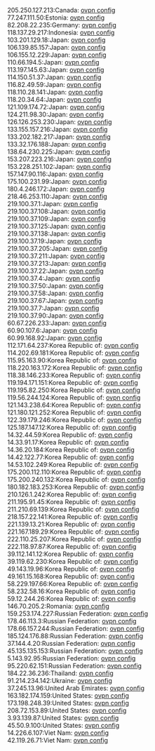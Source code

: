205.250.127.213:Canada: [ovpn config](vpn/205_250_127_213.ovpn)  
77.247.111.50:Estonia: [ovpn config](vpn/77_247_111_50.ovpn)  
82.208.22.235:Germany: [ovpn config](vpn/82_208_22_235.ovpn)  
118.137.29.217:Indonesia: [ovpn config](vpn/118_137_29_217.ovpn)  
103.201.129.18:Japan: [ovpn config](vpn/103_201_129_18.ovpn)  
106.139.85.157:Japan: [ovpn config](vpn/106_139_85_157.ovpn)  
106.155.12.229:Japan: [ovpn config](vpn/106_155_12_229.ovpn)  
110.66.194.5:Japan: [ovpn config](vpn/110_66_194_5.ovpn)  
113.197.145.63:Japan: [ovpn config](vpn/113_197_145_63.ovpn)  
114.150.51.37:Japan: [ovpn config](vpn/114_150_51_37.ovpn)  
116.82.49.59:Japan: [ovpn config](vpn/116_82_49_59.ovpn)  
118.110.28.141:Japan: [ovpn config](vpn/118_110_28_141.ovpn)  
118.20.34.64:Japan: [ovpn config](vpn/118_20_34_64.ovpn)  
121.109.174.72:Japan: [ovpn config](vpn/121_109_174_72.ovpn)  
124.211.98.30:Japan: [ovpn config](vpn/124_211_98_30.ovpn)  
126.126.253.230:Japan: [ovpn config](vpn/126_126_253_230.ovpn)  
133.155.157.216:Japan: [ovpn config](vpn/133_155_157_216.ovpn)  
133.202.182.217:Japan: [ovpn config](vpn/133_202_182_217.ovpn)  
133.32.176.188:Japan: [ovpn config](vpn/133_32_176_188.ovpn)  
138.64.230.225:Japan: [ovpn config](vpn/138_64_230_225.ovpn)  
153.207.223.216:Japan: [ovpn config](vpn/153_207_223_216.ovpn)  
153.228.251.102:Japan: [ovpn config](vpn/153_228_251_102.ovpn)  
157.147.90.116:Japan: [ovpn config](vpn/157_147_90_116.ovpn)  
175.100.231.99:Japan: [ovpn config](vpn/175_100_231_99.ovpn)  
180.4.246.172:Japan: [ovpn config](vpn/180_4_246_172.ovpn)  
218.46.253.110:Japan: [ovpn config](vpn/218_46_253_110.ovpn)  
219.100.37.1:Japan: [ovpn config](vpn/219_100_37_1.ovpn)  
219.100.37.108:Japan: [ovpn config](vpn/219_100_37_108.ovpn)  
219.100.37.109:Japan: [ovpn config](vpn/219_100_37_109.ovpn)  
219.100.37.125:Japan: [ovpn config](vpn/219_100_37_125.ovpn)  
219.100.37.138:Japan: [ovpn config](vpn/219_100_37_138.ovpn)  
219.100.37.19:Japan: [ovpn config](vpn/219_100_37_19.ovpn)  
219.100.37.205:Japan: [ovpn config](vpn/219_100_37_205.ovpn)  
219.100.37.211:Japan: [ovpn config](vpn/219_100_37_211.ovpn)  
219.100.37.213:Japan: [ovpn config](vpn/219_100_37_213.ovpn)  
219.100.37.22:Japan: [ovpn config](vpn/219_100_37_22.ovpn)  
219.100.37.4:Japan: [ovpn config](vpn/219_100_37_4.ovpn)  
219.100.37.50:Japan: [ovpn config](vpn/219_100_37_50.ovpn)  
219.100.37.58:Japan: [ovpn config](vpn/219_100_37_58.ovpn)  
219.100.37.67:Japan: [ovpn config](vpn/219_100_37_67.ovpn)  
219.100.37.7:Japan: [ovpn config](vpn/219_100_37_7.ovpn)  
219.100.37.90:Japan: [ovpn config](vpn/219_100_37_90.ovpn)  
60.67.226.233:Japan: [ovpn config](vpn/60_67_226_233.ovpn)  
60.90.107.6:Japan: [ovpn config](vpn/60_90_107_6.ovpn)  
60.99.168.92:Japan: [ovpn config](vpn/60_99_168_92.ovpn)  
112.171.64.237:Korea Republic of: [ovpn config](vpn/112_171_64_237.ovpn)  
114.202.69.181:Korea Republic of: [ovpn config](vpn/114_202_69_181.ovpn)  
115.95.163.90:Korea Republic of: [ovpn config](vpn/115_95_163_90.ovpn)  
118.220.163.172:Korea Republic of: [ovpn config](vpn/118_220_163_172.ovpn)  
118.38.146.233:Korea Republic of: [ovpn config](vpn/118_38_146_233.ovpn)  
119.194.171.151:Korea Republic of: [ovpn config](vpn/119_194_171_151.ovpn)  
119.195.82.250:Korea Republic of: [ovpn config](vpn/119_195_82_250.ovpn)  
119.56.244.124:Korea Republic of: [ovpn config](vpn/119_56_244_124.ovpn)  
121.143.238.64:Korea Republic of: [ovpn config](vpn/121_143_238_64.ovpn)  
121.180.121.252:Korea Republic of: [ovpn config](vpn/121_180_121_252.ovpn)  
122.39.179.246:Korea Republic of: [ovpn config](vpn/122_39_179_246.ovpn)  
125.187.147.12:Korea Republic of: [ovpn config](vpn/125_187_147_12.ovpn)  
14.32.44.59:Korea Republic of: [ovpn config](vpn/14_32_44_59.ovpn)  
14.33.91.17:Korea Republic of: [ovpn config](vpn/14_33_91_17.ovpn)  
14.36.20.184:Korea Republic of: [ovpn config](vpn/14_36_20_184.ovpn)  
14.42.122.77:Korea Republic of: [ovpn config](vpn/14_42_122_77.ovpn)  
14.53.102.249:Korea Republic of: [ovpn config](vpn/14_53_102_249.ovpn)  
175.200.112.110:Korea Republic of: [ovpn config](vpn/175_200_112_110.ovpn)  
175.200.240.132:Korea Republic of: [ovpn config](vpn/175_200_240_132.ovpn)  
180.182.183.253:Korea Republic of: [ovpn config](vpn/180_182_183_253.ovpn)  
210.126.1.242:Korea Republic of: [ovpn config](vpn/210_126_1_242.ovpn)  
211.195.91.45:Korea Republic of: [ovpn config](vpn/211_195_91_45.ovpn)  
211.210.69.139:Korea Republic of: [ovpn config](vpn/211_210_69_139.ovpn)  
218.157.22.141:Korea Republic of: [ovpn config](vpn/218_157_22_141.ovpn)  
221.139.13.21:Korea Republic of: [ovpn config](vpn/221_139_13_21.ovpn)  
221.167.189.29:Korea Republic of: [ovpn config](vpn/221_167_189_29.ovpn)  
222.110.25.207:Korea Republic of: [ovpn config](vpn/222_110_25_207.ovpn)  
222.118.97.87:Korea Republic of: [ovpn config](vpn/222_118_97_87.ovpn)  
39.112.141.12:Korea Republic of: [ovpn config](vpn/39_112_141_12.ovpn)  
39.119.62.230:Korea Republic of: [ovpn config](vpn/39_119_62_230.ovpn)  
49.143.19.96:Korea Republic of: [ovpn config](vpn/49_143_19_96.ovpn)  
49.161.15.168:Korea Republic of: [ovpn config](vpn/49_161_15_168.ovpn)  
58.229.197.66:Korea Republic of: [ovpn config](vpn/58_229_197_66.ovpn)  
58.232.58.16:Korea Republic of: [ovpn config](vpn/58_232_58_16.ovpn)  
59.12.244.26:Korea Republic of: [ovpn config](vpn/59_12_244_26.ovpn)  
146.70.205.2:Romania: [ovpn config](vpn/146_70_205_2.ovpn)  
159.253.174.227:Russian Federation: [ovpn config](vpn/159_253_174_227.ovpn)  
178.46.113.3:Russian Federation: [ovpn config](vpn/178_46_113_3.ovpn)  
178.66.157.244:Russian Federation: [ovpn config](vpn/178_66_157_244.ovpn)  
185.124.176.88:Russian Federation: [ovpn config](vpn/185_124_176_88.ovpn)  
37.144.4.20:Russian Federation: [ovpn config](vpn/37_144_4_20.ovpn)  
45.135.135.153:Russian Federation: [ovpn config](vpn/45_135_135_153.ovpn)  
5.143.92.95:Russian Federation: [ovpn config](vpn/5_143_92_95.ovpn)  
95.220.62.151:Russian Federation: [ovpn config](vpn/95_220_62_151.ovpn)  
184.22.36.236:Thailand: [ovpn config](vpn/184_22_36_236.ovpn)  
91.214.234.142:Ukraine: [ovpn config](vpn/91_214_234_142.ovpn)  
37.245.13.96:United Arab Emirates: [ovpn config](vpn/37_245_13_96.ovpn)  
163.182.174.159:United States: [ovpn config](vpn/163_182_174_159.ovpn)  
173.198.248.39:United States: [ovpn config](vpn/173_198_248_39.ovpn)  
208.72.153.89:United States: [ovpn config](vpn/208_72_153_89.ovpn)  
3.93.139.87:United States: [ovpn config](vpn/3_93_139_87.ovpn)  
45.50.9.100:United States: [ovpn config](vpn/45_50_9_100.ovpn)  
14.226.6.107:Viet Nam: [ovpn config](vpn/14_226_6_107.ovpn)  
42.119.26.71:Viet Nam: [ovpn config](vpn/42_119_26_71.ovpn)  
